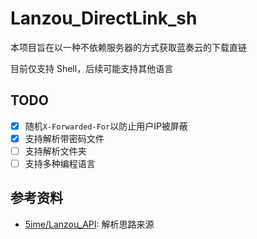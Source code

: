# Lanzou_DirectLink_sh

 本项目旨在以一种不依赖服务器的方式获取蓝奏云的下载直链

 目前仅支持 Shell，后续可能支持其他语言

## TODO

- [x] 随机`X-Forwarded-For`以防止用户IP被屏蔽
- [x] 支持解析带密码文件
- [ ] 支持解析文件夹
- [ ] 支持多种编程语言

## 参考资料

- [5ime/Lanzou_API](https://github.com/5ime/Lanzou_API): 解析思路来源
